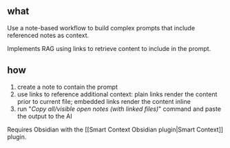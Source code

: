 ## what
Use a note-based workflow to build complex prompts that include referenced notes as context.

Implements RAG using links to retrieve content to include in the prompt.

## how
1. create a note to contain the prompt
2. use links to reference additional context: plain links render the content prior to current file; embedded links render the content inline
3. run "*Copy all/visible open notes (with linked files)*" command and paste the output to the AI


Requires Obsidian with the [[Smart Context Obsidian plugin|Smart Context]] plugin.